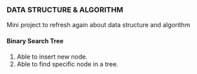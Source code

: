 ### DATA STRUCTURE & ALGORITHM

Mini project to refresh again about data structure and algorithm

#### Binary Search Tree
1. Able to insert new node.
2. Able to find specific node in a tree.